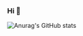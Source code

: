 ### Hi 👋
![Anurag's GitHub stats](https://github-readme-stats.vercel.app/apimtereshyn=anuraghazra&show_icons=true)
